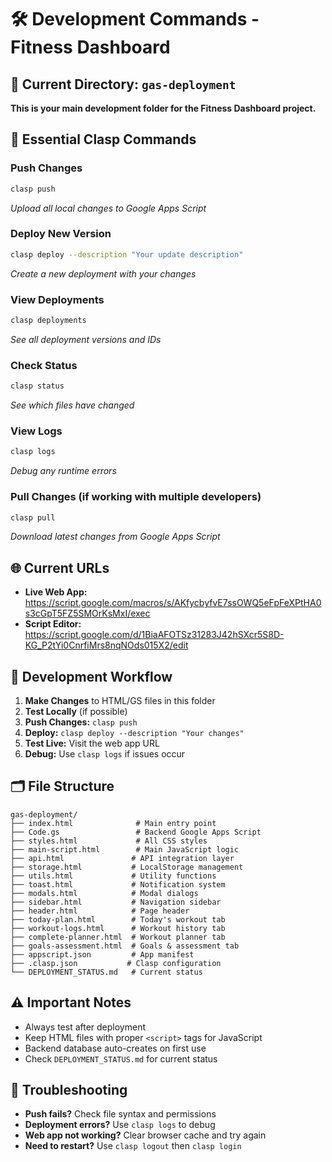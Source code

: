 # 🛠️ Development Commands - Fitness Dashboard

## 📁 Current Directory: `gas-deployment`
**This is your main development folder for the Fitness Dashboard project.**

## 🚀 Essential Clasp Commands

### **Push Changes**
```bash
clasp push
```
*Upload all local changes to Google Apps Script*

### **Deploy New Version**
```bash
clasp deploy --description "Your update description"
```
*Create a new deployment with your changes*

### **View Deployments**
```bash
clasp deployments
```
*See all deployment versions and IDs*

### **Check Status**
```bash
clasp status
```
*See which files have changed*

### **View Logs**
```bash
clasp logs
```
*Debug any runtime errors*

### **Pull Changes** (if working with multiple developers)
```bash
clasp pull
```
*Download latest changes from Google Apps Script*

## 🌐 **Current URLs**
- **Live Web App:** https://script.google.com/macros/s/AKfycbyfvE7ssOWQ5eFpFeXPtHA0s3cGpT5FZ5SMOrKsMxI/exec
- **Script Editor:** https://script.google.com/d/1BiaAFOTSz31283J42hSXcr5S8D-KG_P2tYi0CnrfiMrs8nqNOds015X2/edit

## 📝 **Development Workflow**

1. **Make Changes** to HTML/GS files in this folder
2. **Test Locally** (if possible)
3. **Push Changes:** `clasp push`
4. **Deploy:** `clasp deploy --description "Your changes"`
5. **Test Live:** Visit the web app URL
6. **Debug:** Use `clasp logs` if issues occur

## 🗂️ **File Structure**
```
gas-deployment/
├── index.html              # Main entry point
├── Code.gs                 # Backend Google Apps Script
├── styles.html             # All CSS styles
├── main-script.html        # Main JavaScript logic
├── api.html               # API integration layer
├── storage.html           # LocalStorage management
├── utils.html             # Utility functions
├── toast.html             # Notification system
├── modals.html            # Modal dialogs
├── sidebar.html           # Navigation sidebar
├── header.html            # Page header
├── today-plan.html        # Today's workout tab
├── workout-logs.html      # Workout history tab
├── complete-planner.html  # Workout planner tab
├── goals-assessment.html  # Goals & assessment tab
├── appscript.json         # App manifest
├── .clasp.json           # Clasp configuration
└── DEPLOYMENT_STATUS.md   # Current status
```

## ⚠️ **Important Notes**
- Always test after deployment
- Keep HTML files with proper `<script>` tags for JavaScript
- Backend database auto-creates on first use
- Check `DEPLOYMENT_STATUS.md` for current status

## 🔧 **Troubleshooting**
- **Push fails?** Check file syntax and permissions
- **Deployment errors?** Use `clasp logs` to debug
- **Web app not working?** Clear browser cache and try again
- **Need to restart?** Use `clasp logout` then `clasp login` 